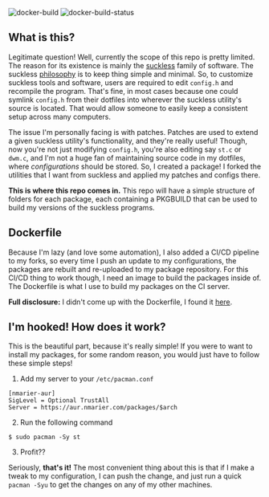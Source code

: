 ![docker-build](https://img.shields.io/docker/cloud/automated/mariernico/arch-build)
![docker-build-status](https://img.shields.io/docker/cloud/build/mariernico/arch-build)

What is this?
-------------

Legitimate question! Well, currently the scope of this repo is pretty limited.
The reason for its existence is mainly the [suckless](https://suckless.org) family
of software. The suckless [philosophy](https://suckless.org/philosophy/) is to keep
thing simple and minimal. So, to customize suckless tools and software, users are
required to edit `config.h` and recompile the program. That's fine, in most cases
because one could symlink `config.h` from their dotfiles into wherever the suckless
utility's source is located. That would allow someone to easily keep a consistent
setup across many computers.

The issue I'm personally facing is with patches. Patches are used to extend a given
suckless utility's functionality, and they're really useful! Though, now you're not
just modifying `config.h`, you're also editing say `st.c` or `dwm.c`, and I'm not a
huge fan of maintaining source code in my dotfiles, where *configurations* should be
stored. So, I created a package! I forked the utilities that I want from suckless and
applied my patches and configs there.

**This is where this repo comes in.** This repo will have a simple structure of folders
for each package, each containing a PKGBUILD that can be used to build my versions of
the suckless programs.

Dockerfile
----------

Because I'm lazy (and love some automation), I also added a CI/CD pipeline to my forks,
so every time I push an update to my configurations, the packages are rebuilt and
re-uploaded to my package repository. For this CI/CD thing to work though, I need an
image to build the packages inside of. The Dockerfile is what I use to build my packages
on the CI server.

**Full disclosure:** I didn't come up with the Dockerfile, I found it [here](https://bbs.archlinux.org/viewtopic.php?id=243393).

I'm hooked! How does it work?
-----------------------------

This is the beautiful part, because it's really simple! If you were to want to install
my packages, for some random reason, you would just have to follow these simple steps!

1. Add my server to your `/etc/pacman.conf`
```
[nmarier-aur]
SigLevel = Optional TrustAll
Server = https://aur.nmarier.com/packages/$arch
```

2. Run the following command
```
$ sudo pacman -Sy st
```

3. Profit??

Seriously, **that's it!** The most convenient thing about this is that if I make a
tweak to my configuration, I can push the change, and just run a quick `pacman -Syu`
to get the changes on any of my other machines.
